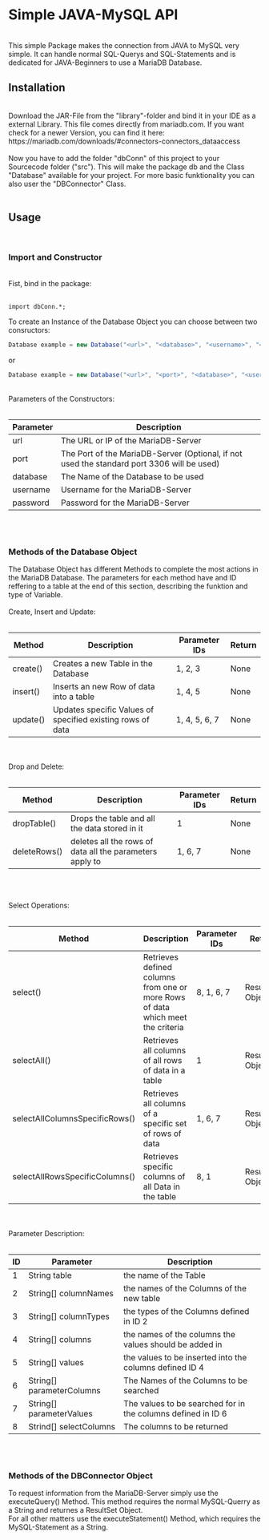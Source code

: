 # Simple JAVA-MySQL API
<br>
This simple Package makes the connection from JAVA to MySQL very simple. It can handle normal SQL-Querys and SQL-Statements and is dedicated for JAVA-Beginners to use a MariaDB Database.

<h2> Installation </h2>
<br>
Download the JAR-File from the "library"-folder and bind it in your IDE as a external Library. This file comes directly from mariadb.com. If you want check for a newer Version, you can find it here: https://mariadb.com/downloads/#connectors-connectors_dataaccess
<br>
<br>
Now you have to add the folder "dbConn" of this project to your Sourcecode folder ("src"). This will make the package db and the Class "Database" available for your project. For more basic funktionality you can also user the "DBConnector" Class.
<br>
<br>
<h2> Usage </h2>
<br>
<h3> Import and Constructor </h3>
<br>
Fist, bind in the package:
<br>
<br>

```
import dbConn.*;
```

To create an Instance of the Database Object you can choose between two consructors:
<br>

```java
Database example = new Database("<url>", "<database>", "<username>", "<password>");
```

or

```java
Database example = new Database("<url>", "<port>", "<database>", "<username>", "<password>");
```

<br>
Parameters of the Constructors:
<br>
<br>

|Parameter|Description|
|---|---|
|url|The URL or IP of the MariaDB-Server|
|port|The Port of the MariaDB-Server (Optional, if not used the standard port 3306 will be used)|
|database|The Name of the Database to be used|
|username|Username for the MariaDB-Server|
|password|Password for the MariaDB-Server|

<br>
<br>
<h3> Methods of the Database Object </h3>
The Database Object has different Methods to complete the most actions in the MariaDB Database. The parameters for each method have and ID reffering to a table at the end of this section, describing the funktion and type of Variable.
<br>
<br>
Create, Insert and Update:
<br>
<br>

|Method|Description|Parameter IDs|Return|
|---|---|---|---|
|create()|Creates a new Table in the Database|1, 2, 3|None|
|insert()|Inserts an new Row of data into a table|1, 4, 5|None|
|update()|Updates specific Values of specified existing rows of data|1, 4, 5, 6, 7|None|

<br>
<br>
Drop and Delete:
<br>
<br>

|Method|Description|Parameter IDs|Return|
|---|---|---|---|
|dropTable()|Drops the table and all the data stored in it|1|None|
|deleteRows()|deletes all the rows of data all the parameters apply to|1, 6, 7|None|

<br>
<br>


Select Operations:
<br>
<br>

|Method|Description|Parameter IDs|Return|
|---|---|---|---|
|select()|Retrieves defined columns from one or more Rows of data which meet the criteria|8, 1, 6, 7|ResultSet Object|
|selectAll()|Retrieves all columns of all rows of data in a table|1|ResultSet Object|
|selectAllColumnsSpecificRows()|Retrieves all columns of a specific set of rows of data|1, 6, 7|ResultSet Object|
|selectAllRowsSpecificColumns()|Retrieves specific columns of all Data in the table|8, 1|ResultSet Object|

<br>
<br>
Parameter Description:
<br>
<br>

|ID|Parameter|Description|
|---|---|---|
|1|String table|the name of the Table|
|2|String[] columnNames|the names of the Columns of the new table|
|3|String[] columnTypes|the types of the Columns defined in ID 2|
|4|String[] columns|the names of the columns the values should be added in|
|5|String[] values|the values to be inserted into the columns defined ID 4|
|6|String[] parameterColumns|The Names of the Columns to be searched|
|7|String[] parameterValues|The values to be searched for in the columns defined in ID 6|
|8|Strind[] selectColumns|The columns to be returned|

<br>
<br>

<h3> Methods of the DBConnector Object </h3>
To request information from the MariaDB-Server simply use the executeQuery() Method. This method requires the normal MySQL-Querry as a String and returnes a ResultSet Object.
<br>
For all other matters use the executeStatement() Method, which requires the MySQL-Statement as a String.
